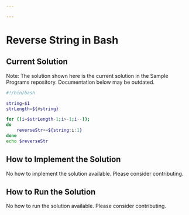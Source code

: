 ```yaml
---

---
```


# Reverse String in Bash

## Current Solution

Note: The solution shown here is the current solution in the Sample Programs repository. Documentation below may be outdated.

```Bash
#!/bin/bash

string=$1
strLength=${#string}

for ((i=$strLength-1;i>-1;i--)); 
do
    reverseStr+=${string:i:1}
done
echo $reverseStr
```

## How to Implement the Solution

No how to implement the solution available. Please consider contributing.

## How to Run the Solution

No how to run the solution available. Please consider contributing.